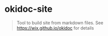 # okidoc-site

> Tool to build site from markdown files. See https://wix.github.io/okidoc for details
